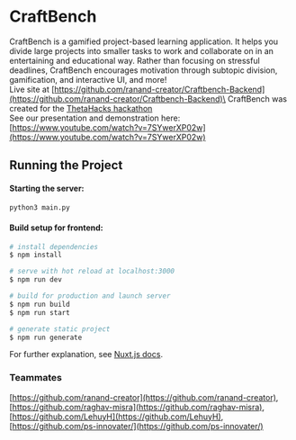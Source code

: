 # CraftBench

CraftBench is a gamified project-based learning application. It helps you divide large projects into smaller tasks to work and collaborate on in an entertaining and educational way. Rather than focusing on stressful deadlines, CraftBench encourages motivation through subtopic division, gamification, and interactive UI, and more!\
Live site at [https://github.com/ranand-creator/Craftbench-Backend](https://github.com/ranand-creator/Craftbench-Backend)\
CraftBench was created for the [ThetaHacks hackathon](https://thetahacks.tech/)\
See our presentation and demonstration here: [https://www.youtube.com/watch?v=7SYwerXP02w](https://www.youtube.com/watch?v=7SYwerXP02w)

## Running the Project
#### Starting the server:
```bash
python3 main.py
```

#### Build setup for frontend:
```bash
# install dependencies
$ npm install

# serve with hot reload at localhost:3000
$ npm run dev

# build for production and launch server
$ npm run build
$ npm run start

# generate static project
$ npm run generate
```

For further explanation, see [Nuxt.js docs](https://nuxtjs.org).

### Teammates
[https://github.com/ranand-creator](https://github.com/ranand-creator), [https://github.com/raghav-misra](https://github.com/raghav-misra), [https://github.com/LehuyH](https://github.com/LehuyH), [https://github.com/ps-innovater/](https://github.com/ps-innovater/)

